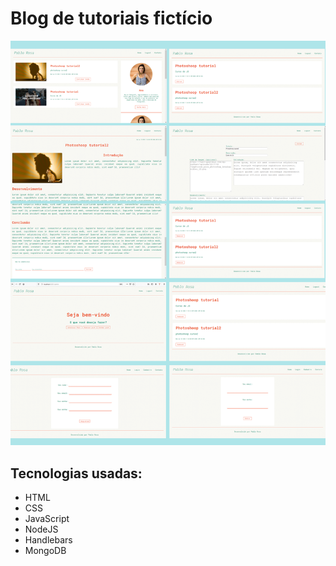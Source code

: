 # Blog de tutoriais fictício

<img src="/screenshots/blogTutoriais.png">

## Tecnologias usadas:

* HTML
* CSS
* JavaScript
* NodeJS
* Handlebars
* MongoDB
